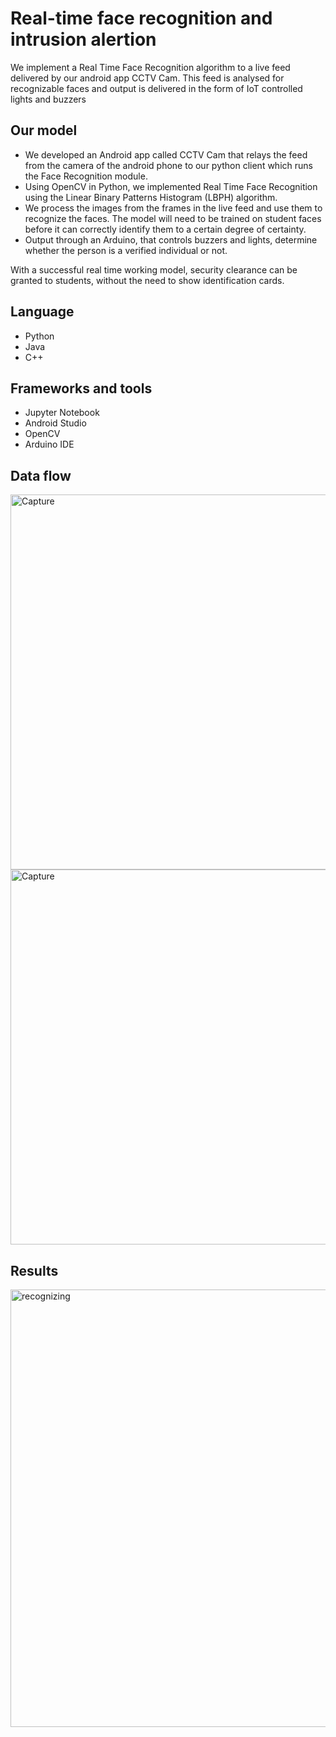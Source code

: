 # Real-time face recognition and intrusion alertion
We implement a Real Time Face Recognition algorithm to a live feed delivered by our android app CCTV Cam. This feed is analysed for recognizable faces and output is delivered in the form of IoT controlled lights and buzzers

## Our model
- We developed an Android app called CCTV Cam that relays the feed from the camera of the android phone to our python client which runs the Face Recognition module.
- Using OpenCV in Python, we implemented Real Time Face Recognition using the Linear Binary Patterns Histogram (LBPH) algorithm. 
- We process the images from the frames in the live feed and use them to recognize the faces. The model will need to be trained on student faces before it can correctly identify them to a certain degree of certainty.
- Output through an Arduino, that controls buzzers and lights, determine whether the person is a verified individual or not.

With a successful real time working model, security clearance can be granted to students, without the need to show identification cards.

## Language
- Python
- Java
- C++

## Frameworks and tools
- Jupyter Notebook
- Android Studio
- OpenCV
- Arduino IDE

## Data flow

<img width="600" alt="Capture" src="https://user-images.githubusercontent.com/29833297/56853506-a0540980-6946-11e9-9992-2083ecab24f9.PNG">


<img width="600" alt="Capture" src="https://user-images.githubusercontent.com/29833297/56853510-b366d980-6946-11e9-8ef8-3b82ed61e931.PNG">


## Results

<img width="700" alt="recognizing" src="https://user-images.githubusercontent.com/29833297/56853514-bfeb3200-6946-11e9-9077-b9461fa1c3fd.PNG">
